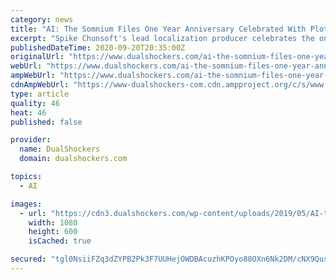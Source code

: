 ```yaml
---
category: news
title: "AI: The Somnium Files One Year Anniversary Celebrated With Plot Brainstorming Session Thread"
excerpt: "Spike Chunsoft's lead localization producer celebrates the one year anniversary of AI: The Somnium Files by sharing a bit of the plot brainstorming."
publishedDateTime: 2020-09-20T20:35:00Z
originalUrl: "https://www.dualshockers.com/ai-the-somnium-files-one-year-anniversary-celebrated-with-plot-brainstorming-session-thread/"
webUrl: "https://www.dualshockers.com/ai-the-somnium-files-one-year-anniversary-celebrated-with-plot-brainstorming-session-thread/"
ampWebUrl: "https://www.dualshockers.com/ai-the-somnium-files-one-year-anniversary-celebrated-with-plot-brainstorming-session-thread/amp/"
cdnAmpWebUrl: "https://www-dualshockers-com.cdn.ampproject.org/c/s/www.dualshockers.com/ai-the-somnium-files-one-year-anniversary-celebrated-with-plot-brainstorming-session-thread/amp/"
type: article
quality: 46
heat: 46
published: false

provider:
  name: DualShockers
  domain: dualshockers.com

topics:
  - AI

images:
  - url: "https://cdn3.dualshockers.com/wp-content/uploads/2019/05/AI-the-Somnium-Files.jpg"
    width: 1080
    height: 600
    isCached: true

secured: "tgl0NsiiFZq3dZYPB2Pk3F7UUHejOWDBAcuzhKPOyo88OXn6Nk2DM/cNX9QusY8Umdp7WKInP45Onjto0UsYldavow9Z1nGEiNR1830VKzXZ/pn7+h00DHqlpo62JGmDfstb9/5zgjWuoqlpRCe2M+3tDcEtFVA8dxaYh4JDa3eJ9x8Byqer150g4xEZjdAI+okbIZ32rsOcaoNcVmQc8onKB6uqTd3RnR7DvQPhwcNnbxcMqAjuOw+kuYfyjkGTBmChKBXnybCS0KIay/AqHm3+gXSdSVZeaNepxMOeBzV3HFt6s3pUbFBou81pDtAdoj8iC4he4/dGoyN1CHpQY2nmu2nKRHK+9hsi7Ol6eMI=;64ngU7BuCbVwuQDGu1H9DQ=="
---
```


